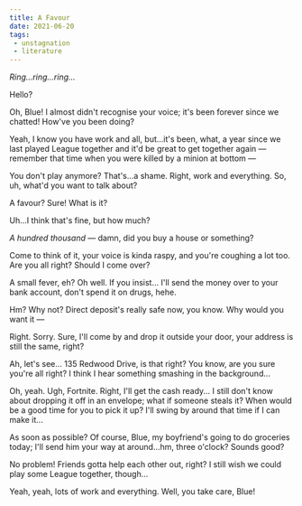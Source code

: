 ```yaml
---
title: A Favour
date: 2021-06-20
tags:
 - unstagnation
 - literature
---
```


*Ring…ring…ring…*

Hello?

<!-- excerpt -->

Oh, Blue! I almost didn't recognise your voice; it's been forever since we chatted! How've you been doing?

Yeah, I know you have work and all, but…it's been, what, a year since we last played League together and it'd be great to get together again — remember that time when you were killed by a minion at bottom —

You don't play anymore? That's…a shame. Right, work and everything. So, uh, what'd you want to talk about?

A favour? Sure! What is it?

Uh…I think that's fine, but how much?

*A hundred thousand* — damn, did you buy a house or something?

Come to think of it, your voice is kinda raspy, and you're coughing a lot too. Are you all right? Should I come over?

A small fever, eh? Oh well. If you insist... I'll send the money over to your bank account, don't spend it on drugs, hehe.

Hm? Why not? Direct deposit's really safe now, you know. Why would you want it —

Right. Sorry. Sure, I'll come by and drop it outside your door, your address is still the same, right?

Ah, let's see... 135 Redwood Drive, is that right? You know, are you sure you're all right? I think I hear something smashing in the background...

Oh, yeah. Ugh, Fortnite. Right, I'll get the cash ready... I still don't know about dropping it off in an envelope; what if someone steals it? When would be a good time for you to pick it up? I'll swing by around that time if I can make it...

As soon as possible? Of course, Blue, my boyfriend's going to do groceries today; I'll send him your way at around...hm, three o'clock? Sounds good?

No problem! Friends gotta help each other out, right? I still wish we could play some League together, though...

Yeah, yeah, lots of work and everything. Well, you take care, Blue!
